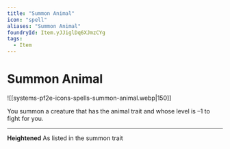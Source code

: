 ```yaml
---
title: "Summon Animal"
icon: "spell"
aliases: "Summon Animal"
foundryId: Item.yJJiglDq6XJmzCYg
tags:
  - Item
---
```


# Summon Animal
![[systems-pf2e-icons-spells-summon-animal.webp|150]]

You summon a creature that has the animal trait and whose level is –1 to fight for you.

* * *

**Heightened** As listed in the summon trait
